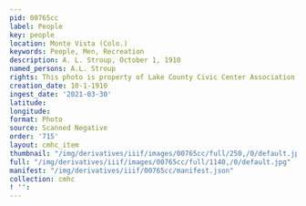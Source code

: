 ```yaml
---
pid: 00765cc
label: People
key: people
location: Monte Vista (Colo.)
keywords: People, Men, Recreation
description: A. L. Stroup, October 1, 1910
named_persons: A.L. Stroup
rights: This photo is property of Lake County Civic Center Association.
creation_date: 10-1-1910
ingest_date: '2021-03-30'
latitude: 
longitude: 
format: Photo
source: Scanned Negative
order: '715'
layout: cmhc_item
thumbnail: "/img/derivatives/iiif/images/00765cc/full/250,/0/default.jpg"
full: "/img/derivatives/iiif/images/00765cc/full/1140,/0/default.jpg"
manifest: "/img/derivatives/iiif/00765cc/manifest.json"
collection: cmhc
! '': 
---
```

